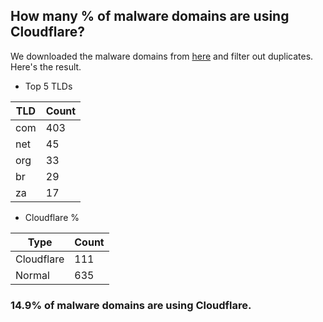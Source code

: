 ## How many % of malware domains are using Cloudflare?


We downloaded the malware domains from [here](https://urlhaus.abuse.ch) and filter out duplicates.
Here's the result.


[//]: # (start replacement)


- Top 5 TLDs

| TLD | Count |
| --- | --- |
| com | 403 |
| net | 45 |
| org | 33 |
| br | 29 |
| za | 17 |


- Cloudflare %

| Type | Count |
| --- | --- |
| Cloudflare | 111 |
| Normal | 635 |


### 14.9% of malware domains are using Cloudflare.